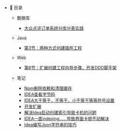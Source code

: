- :memo: 目录
   - 数据库
     
       - [大众点评订单系统分库分表实践](/md/Note/大众点评订单系统分库分表实践.md) 
   
   - Java
   
       - [第3节：两种方式创建插件工程](/md/idea-plugin/2021-10-18-第一节：两种方式创建插件工程.md)
   
   - Web
   
       - [第6节：扩展创建工程向导步骤，开发DDD脚手架](/md/idea-plugin/2021-11-24-第四节：扩展创建工程向导步骤开发DDD脚手架.md)
   
   - 笔记
       
       - [Npm删除依赖和清理缓存](/md/Note/Npm删除依赖和清理缓存.md)
       - [IDEA查看字节码](/md/Note/IDEA查看字节码.md)
       - [IDEA大于等于，不等于、小于等于等等符号设置](/md/Note/IDEA大于等于，不等于、小于等于等等符号设置.md)
       - [开发扩展](/md/Note/开发扩展.md)
       - [解决Idea启动创建索引导致卡机的问题](/md/Note/解决Idea启动创建索引导致卡机的问题.md)
       - [IDEA一直indexing......导致界面卡顿不动解决](/md/Note/IDEA一直indexing......导致界面卡顿不动解决.md)
       - [Idea编写Json字符串的技巧](/md/Note/Idea编写Json字符串的技巧.md)

